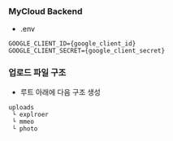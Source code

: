 ### MyCloud Backend

- .env

```
GOOGLE_CLIENT_ID={google_client_id}
GOOGLE_CLIENT_SECRET={google_client_secret}
```

### 업로드 파일 구조
- 루트 아래에 다음 구조 생성
```
uploads
 └ explroer
 └ mmeo
 └ photo
```
